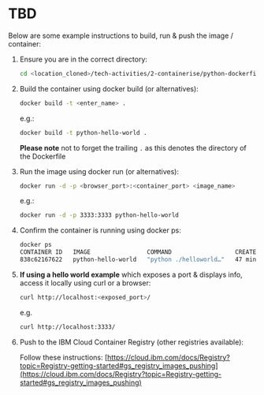 # TBD

Below are some example instructions to build, run & push the image / container:

1. Ensure you are in the correct directory:

   ```bash
   cd <location_cloned>/tech-activities/2-containerise/python-dockerfile #Or whichever directory the .py file and Dockerfile are in
   ```

2. Build the container using docker build (or alternatives):

   ```bash
   docker build -t <enter_name> .
   ```

   e.g.:

   ```bash
   docker build -t python-hello-world .
   ```

   **Please note** not to forget the trailing `.` as this denotes the directory of the Dockerfile

3. Run the image using docker run (or alternatives):

   ```bash
   docker run -d -p <browser_port>:<container_port> <image_name>
   ```

   e.g.:

   ```bash
   docker run -d -p 3333:3333 python-hello-world
   ```

4. Confirm the container is running using docker ps:

   ```bash
   docker ps
   CONTAINER ID   IMAGE                COMMAND                  CREATED          STATUS          PORTS                    NAMES
   838c62167622   python-hello-world   "python ./helloworld…"   47 minutes ago   Up 47 minutes   0.0.0.0:3333->3333/tcp   reverent_dubinsky
   ```

5. **If using a hello world example** which exposes a port & displays info, access it locally using curl or a browser:

   ```bash
   curl http://localhost:<exposed_port>/
   ```

   e.g.

   ```bash
   curl http://localhost:3333/
   ```

6. Push to the IBM Cloud Container Registry (other registries available):

   Follow these instructions: [https://cloud.ibm.com/docs/Registry?topic=Registry-getting-started#gs_registry_images_pushing](https://cloud.ibm.com/docs/Registry?topic=Registry-getting-started#gs_registry_images_pushing)
